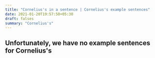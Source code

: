 ```yaml
---
title: "Cornelius's in a sentence | Cornelius's example sentences"
date: 2021-01-20T19:57:50+05:30
draft: falses
summary: "Cornelius's"
---
```

## Unfortunately, we have no example sentences for Cornelius's                 

